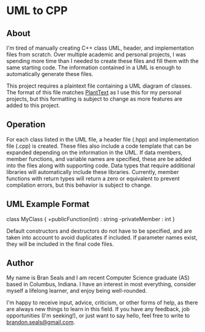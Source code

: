 # UML to CPP

## About

I'm tired of manually creating C++ class UML, header, and implementation files from scratch. Over multiple academic and personal projects, I was spending more time than I needed to create these files and fill them with the same starting code. The information contained in a UML is enough to automatically generate these files.

This project requires a plaintext file containing a UML diagram of classes. The format of this file matches [PlantText](https://www.planttext.com/) as I use this for my personal projects, but this formatting is subject to change as more features are added to this project.

## Operation

For each class listed in the UML file, a header file (.hpp) and implementation file (.cpp) is created. These files also include a code template that can be expanded depending on the information in the UML. If data members, member functions, and variable names are specified, these are be added into the files along with supporting code. Data types that require additional libraries will automatically include these libraries. Currently, member functions with return types will return a zero or equivalent to prevent compilation errors, but this behavior is subject to change.

## UML Example Format

class MyClass {
+publicFunction(int) : string
-privateMember : int
}

Default constructors and destructors do not have to be specified, and are taken into account to avoid duplicates if included. If parameter names exist, they will be included in the final code files.

## Author

My name is Bran Seals and I am recent Computer Science graduate (AS) based in Columbus, Indiana. I have an interest in most everything, consider myself a lifelong learner, and enjoy being well-rounded.

I'm happy to receive input, advice, criticism, or other forms of help, as there are always new things to learn in this field. If you have any feedback, job opportunities (I'm seeking!), or just want to say hello, feel free to write to brandon.seals@gmail.com.
